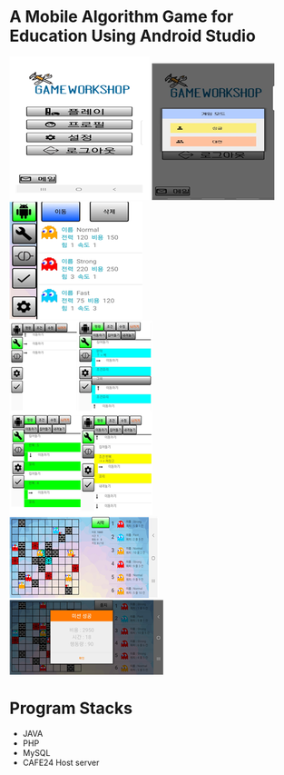 # A Mobile Algorithm Game for Education Using Android Studio  
![Menu](./02.png)
![Play](./01.png)
![robot](./05.png)  
![program](./03.png)
![Simulation](./04.png)
![result](./06.png)  
  
# Program Stacks  
+ JAVA  
+ PHP  
+ MySQL  
+ CAFE24 Host server  
